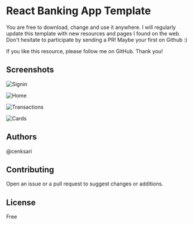 # React Banking App Template
You are free to download, change and use it anywhere. I will regularly update this template with new resources and pages I found on the web. Don't hesitate to participate by sending a PR! Maybe your first on Github :)

If you like this resource, please follow me on GitHub. Thank you!

## Screenshots
![Signin](https://raw.githubusercontent.com/cenksari/banking-app/master/public/screenshots/signin.png)

![Home](https://raw.githubusercontent.com/cenksari/banking-app/master/public/screenshots/home.png)

![Transactions](https://raw.githubusercontent.com/cenksari/banking-app/master/public/screenshots/transactions.png)

![Cards](https://raw.githubusercontent.com/cenksari/banking-app/master/public/screenshots/cards.png)

## Authors
@cenksari

## Contributing
Open an issue or a pull request to suggest changes or additions.

## License
Free
